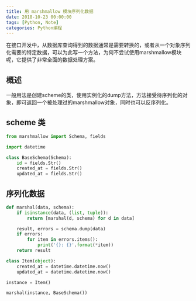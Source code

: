 ```yaml
---
title: 用 marshmallow 模块序列化数据
date: 2018-10-23 00:00:00
tags: [Python, Note]
categories: Python编程
---
```


在接口开发中，从数据库查询得到的数据通常是需要转换的，或者从一个对象序列化需要的特定数据，可以为此写一个方法，为何不尝试使用marshmallow模块呢，它提供了非常全面的数据处理方案。

<!-- more -->

## 概述

一般用法是创建scheme的类，使用实例化的dump方法，方法接受待序列化的对象，即可返回一个被处理过的marshmallow对象，同时也可以反序列化。

## scheme 类

```py
from marshmallow import Schema, fields

import datetime

class BaseSchema(Schema):
    id = fields.Str()
    created_at = fields.Str()
    updated_at = fields.Str()
```

## 序列化数据

```py
def marshal(data, schema):
    if isinstance(data, (list, tuple)):
        return [marshal(d, schema) for d in data]

    result, errors = schema.dump(data)
    if errors:
        for item in errors.items():
            print('{}: {}'.format(*item))
    return result

class Item(object):
    created_at = datetime.datetime.now()
    updated_at = datetime.datetime.now()

instance = Item()

marshal(instance, BaseSchema())
```
